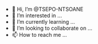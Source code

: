 - 👋 Hi, I’m @TSEPO-NTSOANE
- 👀 I’m interested in ...
- 🌱 I’m currently learning ...
- 💞️ I’m looking to collaborate on ...
- 📫 How to reach me ...

<!---
TSEPO-NTSOANE/TSEPO-NTSOANE is a ✨ special ✨ repository because its `README.md` (this file) appears on your GitHub profile.
You can click the Preview link to take a look at your changes.
--->

